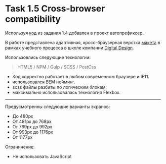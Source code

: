# Task 1.5 Cross-browser compatibility

Используя [код](https://github.com/Dazzermax/Digital-Design-Tasks/tree/1.4Scss) из задания 1.4 добавлен в проект автопрефиксер.

В работе представлена адаптивная, кросс-браузерная верстка  [макета](https://www.figma.com/file/XeWzrTMu0ZyFGeHNAWojBO/Task1?node-id=180%3A256) в рамках учебного процесса в школе компании [Digital Design](https://digdes.ru/).

Использовлись следующие технологии: 

> HTML5 / NPM / Gulp / SCSS / PostCss

* Код корректно работает в любом современном браузере и IE11.
* использовался BEM нейминг. 
* scss файлы разбиты по логическим блокам. 
* максимально использовалась технология Flexbox.
***
Предусмотренны следующие варианты экранов:
* До 480px
* От 481px до 768px
* От 769px до 992px
* От 993px до 1176px
* От 1177px

Ограничение: 
* Не использовать JavaScript







